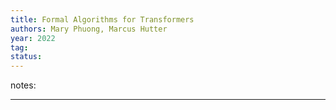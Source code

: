 ```yaml
---
title: Formal Algorithms for Transformers
authors: Mary Phuong, Marcus Hutter
year: 2022
tag: 
status: 
---
```


notes: 

---
